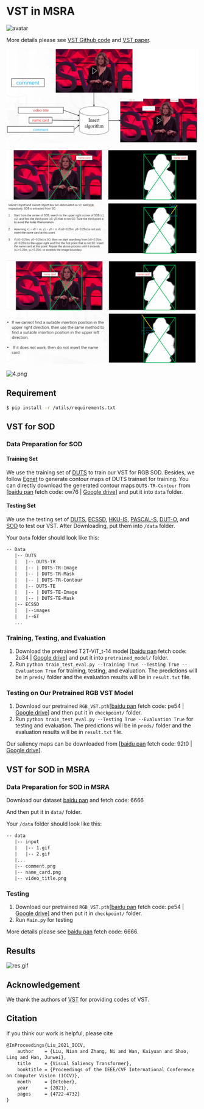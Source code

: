 # VST in MSRA

![avatar](https://github.com/nnizhang/VST/raw/main/Network.png)

More details please see [VST Github code](https://github.com/nnizhang/VST) and [VST paper](https://scholar.google.co.uk/scholar?hl=en&as_sdt=0%2C5&q=Visual+Saliency+Transformer&btnG=).


![1.png](pic/1.png)

![2.png](pic/2.png)

![3.png](pic/3.png)

![4.png](pic/4.png)


## Requirement

```sh
$ pip install -r /utils/requirements.txt
```

## VST for SOD

### Data Preparation for SOD

#### Training Set

We use the training set of [DUTS](http://saliencydetection.net/duts/) to train our VST for RGB SOD. Besides, we follow [Egnet](https://github.com/JXingZhao/EGNet) to generate contour maps of DUTS trainset for training. You can directly download the generated contour maps `DUTS-TR-Contour` from [[baidu pan](https://pan.baidu.com/s/17OnUi09YuOOq23xNrdYCLQ) fetch code: ow76 | [Google drive](https://drive.google.com/file/d/1NizY8WZSz-5i5KV7bATODi76fovrLuVf/view?usp=sharing)] and put it into `data` folder.

#### Testing Set

We use the testing set of [DUTS](http://saliencydetection.net/duts/), [ECSSD](http://www.cse.cuhk.edu.hk/leojia/projects/hsaliency/dataset.html), [HKU-IS](https://i.cs.hku.hk/~gbli/deep_saliency.html), [PASCAL-S](http://cbi.gatech.edu/salobj/), [DUT-O](http://saliencydetection.net/dut-omron/), and [SOD](http://elderlab.yorku.ca/SOD.) to test our VST. After Downloading, put them into `/data` folder.

Your `Data` folder should look like this:

```
-- Data
   |-- DUTS
   |   |-- DUTS-TR
   |   |-- | DUTS-TR-Image
   |   |-- | DUTS-TR-Mask
   |   |-- | DUTS-TR-Contour
   |   |-- DUTS-TE
   |   |-- | DUTS-TE-Image
   |   |-- | DUTS-TE-Mask
   |-- ECSSD
   |   |--images
   |   |--GT
   ...
```

### Training, Testing, and Evaluation

1. Download the pretrained T2T-ViT_t-14 model [[baidu pan](https://pan.baidu.com/s/1adESOUSpErZEceyLIoNOxQ) fetch code: 2u34 | [Google drive](https://drive.google.com/file/d/1R63FUPy0xSybULqpQK6_CTn3QgNog32h/view?usp=sharing)] and put it into `pretrained_model/` folder.
2. Run `python train_test_eval.py --Training True --Testing True --Evaluation True` for training, testing, and evaluation. The predictions will be in `preds/` folder and the evaluation results will be in `result.txt` file.

### Testing on Our Pretrained RGB VST Model

1. Download our pretrained `RGB_VST.pth`[[baidu pan](https://pan.baidu.com/s/1oVeMDmffc8M1RgRUbZEdpQ) fetch code: pe54 | [Google drive](https://drive.google.com/file/d/1tZ3tQkQ7jlDDfF-_ZROnEZg44MaNQFMc/view?usp=sharing)] and then put it in `checkpoint/` folder.
2. Run `python train_test_eval.py --Testing True --Evaluation True` for testing and evaluation. The predictions will be in `preds/` folder and the evaluation results will be in `result.txt` file.

Our saliency maps can be downloaded from [[baidu pan](https://pan.baidu.com/s/1CDkCjq9fRvOHLou9S9oGiA) fetch code: 92t0 | [Google drive](https://drive.google.com/file/d/1T4zDvBobQdT7L7i0HijOZSMfTS5hK-Ec/view?usp=sharing)].

## VST for SOD in MSRA

### Data Preparation for SOD in MSRA

Download our dataset [baidu pan](https://pan.baidu.com/s/16ji6NtkVpXP0nwHsMte-sQ?pwd=6666 ) and fetch code: 6666

And then put it in `data/` folder.

Your `/data` folder should look like this:

```
-- data
   |-- input
   |   |-- 1.gif
   |   |-- 2.gif
   |...
   |-- comment.png
   |-- name_card.png
   |-- video_title.png
```

### Testing

1. Download our pretrained `RGB_VST.pth`[[baidu pan](https://pan.baidu.com/s/1oVeMDmffc8M1RgRUbZEdpQ) fetch code: pe54 | [Google drive](https://drive.google.com/file/d/1tZ3tQkQ7jlDDfF-_ZROnEZg44MaNQFMc/view?usp=sharing)] and then put it in `checkpoint/` folder.
2. Run `Main.py` for testing 

More details please see [baidu pan](https://pan.baidu.com/s/14BWB2OYqsRxTJJ4h81u_gw?pwd=6666) fetch code: 6666.

## Results

![res.gif](pic/res.gif)

## Acknowledgement

We thank the authors of [VST](https://github.com/nnizhang/VST) for providing codes of VST.

## Citation

If you think our work is helpful, please cite

```
@InProceedings{Liu_2021_ICCV,
    author    = {Liu, Nian and Zhang, Ni and Wan, Kaiyuan and Shao, Ling and Han, Junwei},
    title     = {Visual Saliency Transformer},
    booktitle = {Proceedings of the IEEE/CVF International Conference on Computer Vision (ICCV)},
    month     = {October},
    year      = {2021},
    pages     = {4722-4732}
}
```